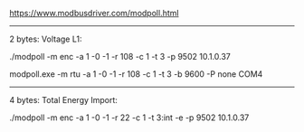 https://www.modbusdriver.com/modpoll.html

<hr>

2 bytes: Voltage L1:

./modpoll -m enc -a 1 -0 -1 -r 108 -c 1 -t 3 -p 9502 10.1.0.37

modpoll.exe -m rtu -a 1 -0 -1 -r 108 -c 1 -t 3 -b 9600 -P none COM4

<hr>

4 bytes: Total Energy Import:

./modpoll -m enc -a 1 -0 -1 -r 22 -c 1 -t 3:int -e -p 9502 10.1.0.37

